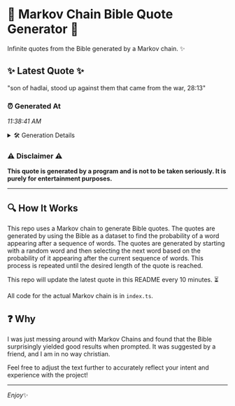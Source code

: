 # 📖 Markov Chain Bible Quote Generator 📖

Infinite quotes from the Bible generated by a Markov chain. ✨

## ✨ Latest Quote ✨
"son of hadlai, stood up against them that came from the war, 28:13"

### ⏰ Generated At
*11:38:41 AM*

<details>
    <summary>🛠️ Generation Details</summary>
    <p>
        <strong>🌱 Seed:</strong> son<br>
        <strong>🔄 Iterations:</strong> 12<br>
        <strong>📜 Context History:</strong><br>[ son ]: of<br>[ son, of ]: hadlai,<br>[ son, of, hadlai, ]: stood<br>[ son, of, hadlai,, stood ]: up<br>[ son, of, hadlai,, stood, up ]: against<br>[ son, of, hadlai,, stood, up, against ]: them<br>[ of, hadlai,, stood, up, against, them ]: that<br>[ hadlai,, stood, up, against, them, that ]: came<br>[ stood, up, against, them, that, came ]: from<br>[ up, against, them, that, came, from ]: the<br>[ against, them, that, came, from, the ]: war,<br>[ them, that, came, from, the, war, ]: 28:13<br>
    </p>
</details>

### ⚠️ Disclaimer ⚠️
**This quote is generated by a program and is not to be taken seriously. It is purely for entertainment purposes.**

---

## 🔍 How It Works

This repo uses a Markov chain to generate Bible quotes. The quotes are generated by using the Bible as a dataset to find the probability of a word appearing after a sequence of words. The quotes are generated by starting with a random word and then selecting the next word based on the probability of it appearing after the current sequence of words. This process is repeated until the desired length of the quote is reached.

This repo will update the latest quote in this README every 10 minutes. ⏳

All code for the actual Markov chain is in `index.ts`.

## ❓ Why

I was just messing around with Markov Chains and found that the Bible surprisingly yielded good results when prompted. 
It was suggested by a friend, and I am in no way christian.

Feel free to adjust the text further to accurately reflect your intent and experience with the project!

---

*Enjoy*✨
